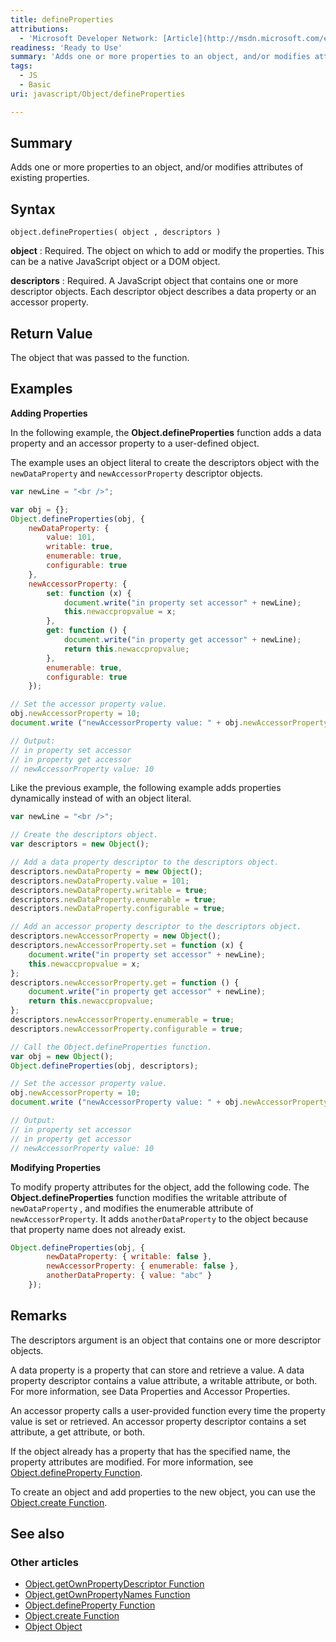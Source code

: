 ```yaml
---
title: defineProperties
attributions:
  - 'Microsoft Developer Network: [Article](http://msdn.microsoft.com/en-us/library/ie/ff800817(v=vs.94).aspx)'
readiness: 'Ready to Use'
summary: 'Adds one or more properties to an object, and/or modifies attributes of existing properties.'
tags:
  - JS
  - Basic
uri: javascript/Object/defineProperties

---
```

## Summary

Adds one or more properties to an object, and/or modifies attributes of existing properties.

## Syntax

    object.defineProperties( object , descriptors )

**object**
:   Required. The object on which to add or modify the properties. This can be a native JavaScript object or a DOM object.

**descriptors**
:   Required. A JavaScript object that contains one or more descriptor objects. Each descriptor object describes a data property or an accessor property.

## Return Value

The object that was passed to the function.

## Examples

**Adding Properties**

In the following example, the **Object.defineProperties** function adds a data property and an accessor property to a user-defined object.

The example uses an object literal to create the descriptors object with the `newDataProperty` and `newAccessorProperty` descriptor objects.

``` js
var newLine = "<br />";

var obj = {};
Object.defineProperties(obj, {
    newDataProperty: {
        value: 101,
        writable: true,
        enumerable: true,
        configurable: true
    },
    newAccessorProperty: {
        set: function (x) {
            document.write("in property set accessor" + newLine);
            this.newaccpropvalue = x;
        },
        get: function () {
            document.write("in property get accessor" + newLine);
            return this.newaccpropvalue;
        },
        enumerable: true,
        configurable: true
    });

// Set the accessor property value.
obj.newAccessorProperty = 10;
document.write ("newAccessorProperty value: " + obj.newAccessorProperty + newLine);

// Output:
// in property set accessor
// in property get accessor
// newAccessorProperty value: 10
```

Like the previous example, the following example adds properties dynamically instead of with an object literal.

``` js
var newLine = "<br />";

// Create the descriptors object.
var descriptors = new Object();

// Add a data property descriptor to the descriptors object.
descriptors.newDataProperty = new Object();
descriptors.newDataProperty.value = 101;
descriptors.newDataProperty.writable = true;
descriptors.newDataProperty.enumerable = true;
descriptors.newDataProperty.configurable = true;

// Add an accessor property descriptor to the descriptors object.
descriptors.newAccessorProperty = new Object();
descriptors.newAccessorProperty.set = function (x) {
    document.write("in property set accessor" + newLine);
    this.newaccpropvalue = x;
};
descriptors.newAccessorProperty.get = function () {
    document.write("in property get accessor" + newLine);
    return this.newaccpropvalue;
};
descriptors.newAccessorProperty.enumerable = true;
descriptors.newAccessorProperty.configurable = true;

// Call the Object.defineProperties function.
var obj = new Object();
Object.defineProperties(obj, descriptors);

// Set the accessor property value.
obj.newAccessorProperty = 10;
document.write ("newAccessorProperty value: " + obj.newAccessorProperty + newLine);

// Output:
// in property set accessor
// in property get accessor
// newAccessorProperty value: 10
```

**Modifying Properties**

To modify property attributes for the object, add the following code. The **Object.defineProperties** function modifies the writable attribute of `newDataProperty` , and modifies the enumerable attribute of `newAccessorProperty`. It adds `anotherDataProperty` to the object because that property name does not already exist.

``` js
Object.defineProperties(obj, {
        newDataProperty: { writable: false },
        newAccessorProperty: { enumerable: false },
        anotherDataProperty: { value: "abc" }
    });
```

## Remarks

The descriptors argument is an object that contains one or more descriptor objects.

A data property is a property that can store and retrieve a value. A data property descriptor contains a value attribute, a writable attribute, or both. For more information, see Data Properties and Accessor Properties.

An accessor property calls a user-provided function every time the property value is set or retrieved. An accessor property descriptor contains a set attribute, a get attribute, or both.

If the object already has a property that has the specified name, the property attributes are modified. For more information, see [Object.defineProperty Function](/javascript/Object/defineProperty).

To create an object and add properties to the new object, you can use the [Object.create Function](/javascript/Object/create).

## See also

### Other articles

-   [Object.getOwnPropertyDescriptor Function](/javascript/Object/getOwnPropertyDescriptor)
-   [Object.getOwnPropertyNames Function](/javascript/Object/getOwnPropertyNames)
-   [Object.defineProperty Function](/javascript/Object/defineProperty)
-   [Object.create Function](/javascript/Object/create)
-   [Object Object](/javascript/Object)

